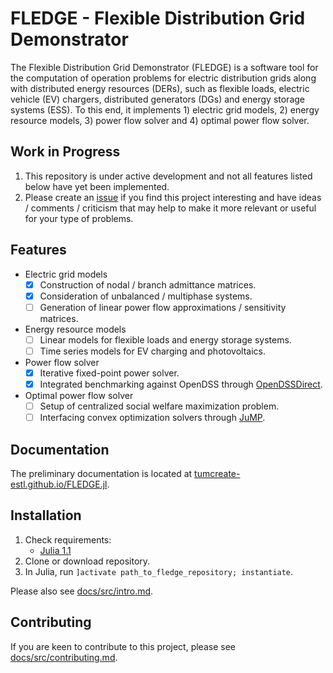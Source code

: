 # FLEDGE - Flexible Distribution Grid Demonstrator

The Flexible Distribution Grid Demonstrator (FLEDGE) is a software tool for the computation of operation problems for electric distribution grids along with distributed energy resources (DERs), such as flexible loads, electric vehicle (EV) chargers, distributed generators (DGs) and energy storage systems (ESS). To this end, it implements 1) electric grid models, 2) energy resource models, 3) power flow solver and 4) optimal power flow solver.

## Work in Progress

1. This repository is under active development and not all features listed below have yet been implemented.
2. Please create an [issue](https://github.com/TUMCREATE-ESTL/FLEDGE.jl/issues) if you find this project interesting and have ideas / comments / criticism that may help to make it more relevant or useful for your type of problems.

## Features

- Electric grid models
    - [x] Construction of nodal / branch admittance matrices.
    - [x] Consideration of unbalanced / multiphase systems.
    - [ ] Generation of linear power flow approximations / sensitivity matrices.
- Energy resource models
    - [ ] Linear models for flexible loads and energy storage systems.
    - [ ] Time series models for EV charging and photovoltaics.
- Power flow solver
    - [x] Iterative fixed-point power solver.
    - [x] Integrated benchmarking against OpenDSS through [OpenDSSDirect](https://github.com/dss-extensions/OpenDSSDirect.jl).
- Optimal power flow solver
    - [ ] Setup of centralized social welfare maximization problem.
    - [ ] Interfacing convex optimization solvers through [JuMP](https://github.com/JuliaOpt/JuMP.jl).

## Documentation

The preliminary documentation is located at [tumcreate-estl.github.io/FLEDGE.jl](https://tumcreate-estl.github.io/FLEDGE.jl/dev/).

## Installation

1. Check requirements:
    - [Julia 1.1](https://julialang.org/)
2. Clone or download repository.
3. In Julia, run `]activate path_to_fledge_repository; instantiate`.

Please also see [docs/src/intro.md](./docs/src/intro.md).

## Contributing

If you are keen to contribute to this project, please see [docs/src/contributing.md](./docs/src/contributing.md).
